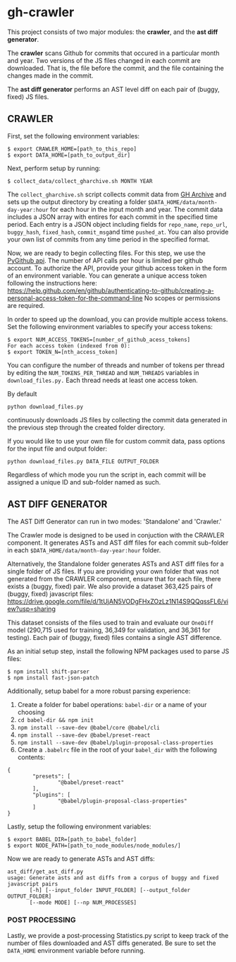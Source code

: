# gh-crawler

This project consists of two major modules: the **crawler**, and the **ast diff generator**.

The **crawler** scans Github for commits that occured in a particular month and year. Two versions of the JS files changed in each commit are downloaded. That is, the file before the commit, and the file containing the changes made in the commit. 

The **ast diff generator** performs an AST level diff on each pair of (buggy, fixed) JS files. 

## CRAWLER 
First, set the following environment variables:

```
$ export CRAWLER_HOME=[path_to_this_repo]
$ export DATA_HOME=[path_to_output_dir]
```

Next, perform setup by running:

```
$ collect_data/collect_gharchive.sh MONTH YEAR 
```

The `collect_gharchive.sh` script collects commit data from [GH Archive](https://www.gharchive.org/) and sets up the output directory by creating a folder `$DATA_HOME/data/month-day-year:hour` for each hour in the input month and year. The commit data includes a JSON array with entires for each commit in the specified time period. Each entry is a JSON object including fields for `repo_name`, `repo_url`, `buggy_hash`, `fixed_hash`, `commit_msg`and time `pushed_at`. You can also provide your own list of commits from any time period in the specified format. 

Now, we are ready to begin collecting files. For this step, we use the [PyGithub api](https://github.com/PyGithub/PyGithub).
The number of API calls per hour is limited per github account. To authorize the API, provide your github access token in the form of an environment variable. You can generate a unique access token following the instructions here: https://help.github.com/en/github/authenticating-to-github/creating-a-personal-access-token-for-the-command-line
No scopes or permissions are required. 

In order to speed up the download, you can provide multiple access tokens. Set the following environment variables to specify your access tokens: 

```
$ export NUM_ACCESS_TOKENS=[number_of_github_acess_tokens]
For each access token (indexed from 0):
$ export TOKEN_N=[nth_access_token]
```

You can configure the number of threads and number of tokens per thread by editing the `NUM_TOKENS_PER_THREAD` and `NUM_THREADS` variables in `download_files.py.` Each thread needs at least one access token. 

By default

```
python download_files.py
```

continuously downloads JS files by collecting the commit data generated in the previous step through the created folder directory. 

If you would like to use your own file for custom commit data, pass options for the input file and output folder:
```
python download_files.py DATA_FILE OUTPUT_FOLDER
```

Regardless of which mode you run the script in, each commit will be assigned a unique ID and sub-folder named as such.


## AST DIFF GENERATOR
The AST Diff Generator can run in two modes: 'Standalone' and 'Crawler.'

The Crawler mode is designed to be used in conjuction with the CRAWLER component. It generates ASTs and AST diff files for each commit sub-folder in each `$DATA_HOME/data/month-day-year:hour` folder. 

Alternatively, the Standalone folder generates ASTs and AST diff files for a single folder of JS files. If you are providing your own folder that was not generated from the CRAWLER component, ensure that for each file, there exists a (buggy, fixed) pair. We also provide a dataset 363,425 pairs of (buggy, fixed) javascript files: https://drive.google.com/file/d/1tUjAN5VODgFHxZOzLz1N14S9QQqssFL6/view?usp=sharing

This dataset consists of the files used to train and evaluate our `OneDiff` model (290,715 used for training, 36,349 for validation, and 36,361 for testing). Each pair of (buggy, fixed) files contains a single AST difference. 

As an initial setup step, install the following NPM packages used to parse JS files:

```
$ npm install shift-parser
$ npm install fast-json-patch 
```

Additionally, setup babel for a more robust parsing experience:

1. Create a folder for babel operations: `babel-dir` or a name of your choosing
2. `cd babel-dir && npm init`
3. `npm install --save-dev @babel/core @babel/cli`
4. `npm install --save-dev @babel/preset-react`
5. `npm install --save-dev @babel/plugin-proposal-class-properties`
6. Create a `.babelrc` file in the root of your `babel_dir` with the following contents:
```
{
        "presets": [
                "@babel/preset-react"
        ], 
        "plugins": [ 
                "@babel/plugin-proposal-class-properties" 
        ]
}
```

Lastly, setup the following environment variables:
```
$ export BABEL_DIR=[path_to_babel_folder]
$ export NODE_PATH=[path_to_node_modules/node_modules/]

```

Now we are ready to generate ASTs and AST diffs:

```
ast_diff/get_ast_diff.py 
usage: Generate asts and ast diffs from a corpus of buggy and fixed javascript pairs
       [-h] [--input_folder INPUT_FOLDER] [--output_folder OUTPUT_FOLDER]
       [--mode MODE] [--np NUM_PROCESSES]
```


### POST PROCESSING

Lastly, we provide a post-processing Statistics.py script to keep track of the number of files downloaded and AST diffs generated. Be sure to set the `DATA_HOME` environment variable before running.

